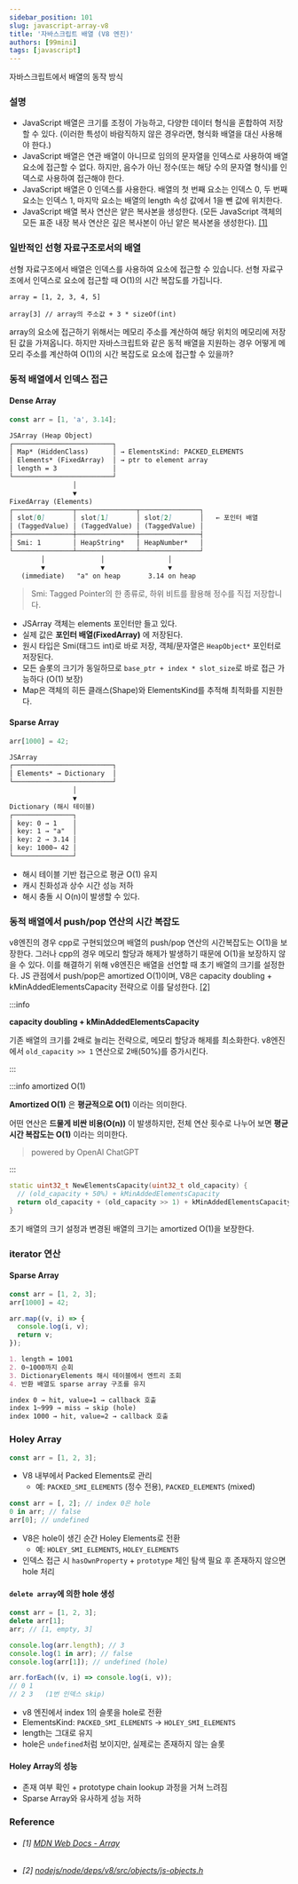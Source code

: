 ```yaml
---
sidebar_position: 101
slug: javascript-array-v8
title: '자바스크립트 배열 (V8 엔진)'
authors: [99mini]
tags: [javascript]
---
```


자바스크립트에서 배열의 동작 방식

<!-- truncate -->

### 설명

- JavaScript 배열은 크기를 조정이 가능하고, 다양한 데이터 형식을 혼합하여 저장할 수 있다. (이러한 특성이 바람직하지 않은 경우라면, 형식화 배열을 대신 사용해야 한다.)
- JavaScript 배열은 연관 배열이 아니므로 임의의 문자열을 인덱스로 사용하여 배열 요소에 접근할 수 없다. 하지만, 음수가 아닌 정수(또는 해당 수의 문자열 형식)를 인덱스로 사용하여 접근해야 한다.
- JavaScript 배열은 0 인덱스를 사용한다. 배열의 첫 번째 요소는 인덱스 0, 두 번째 요소는 인덱스 1, 마지막 요소는 배열의 length 속성 값에서 1을 뺀 값에 위치한다.
- JavaScript 배열 복사 연산은 얕은 복사본을 생성한다. (모든 JavaScript 객체의 모든 표준 내장 복사 연산은 깊은 복사본이 아닌 얕은 복사본을 생성한다). [[1]](#1-mdn-web-docs---array)

### 일반적인 선형 자료구조로서의 배열

선형 자료구조에서 배열은 인덱스를 사용하여 요소에 접근할 수 있습니다.
선형 자료구조에서 인덱스로 요소에 접근할 때 O(1)의 시간 복잡도를 가집니다.

```pseudo
array = [1, 2, 3, 4, 5]

array[3] // array의 주소값 + 3 * sizeOf(int)
```

array의 요소에 접근하기 위해서는 메모리 주소를 계산하여 해당 위치의 메모리에 저장된 값을 가져옵니다.
하지만 자바스크립트와 같은 동적 배열을 지원하는 경우 어떻게 메모리 주소를 계산하여 O(1)의 시간 복잡도로 요소에 접근할 수 있을까?

### 동적 배열에서 인덱스 접근

#### Dense Array

```js
const arr = [1, 'a', 3.14];
```

<!-- prettier-ignore -->
```md
JSArray (Heap Object)
┌─────────────────────────┐
│ Map* (HiddenClass)      │ → ElementsKind: PACKED_ELEMENTS
│ Elements* (FixedArray)  │ → ptr to element array
│ length = 3              │
└─────────────────────────┘
                │
                ▼
FixedArray (Elements)
┌───────────────┬───────────────┬───────────────┐
│ slot[0]       │ slot[1]       │ slot[2]       │   ← 포인터 배열
│ (TaggedValue) │ (TaggedValue) │ (TaggedValue) │
├───────────────┼───────────────┼───────────────┤
│ Smi: 1        │ HeapString*   │ HeapNumber*   │
└───────────────┴───────────────┴───────────────┘
        │              │                │
        ▼              ▼                ▼
   (immediate)   "a" on heap       3.14 on heap
```

> Smi: Tagged Pointer의 한 종류로, 하위 비트를 활용해 정수를 직접 저장합니다.

- JSArray 객체는 elements 포인터만 들고 있다.
- 실제 값은 **포인터 배열(FixedArray)** 에 저장된다.
- 원시 타입은 Smi(태그드 int)로 바로 저장, 객체/문자열은 `HeapObject*` 포인터로 저장된다.
- 모든 슬롯의 크기가 동일하므로 `base_ptr + index * slot_size`로 바로 접근 가능하다 (O(1) 보장)
- Map은 객체의 히든 클래스(Shape)와 ElementsKind를 추적해 최적화를 지원한다.

#### Sparse Array

```js
arr[1000] = 42;
```

<!-- prettier-ignore -->
```md
JSArray
┌─────────────────────────┐
│ Elements* → Dictionary  │
└─────────────────────────┘
                │
                ▼
Dictionary (해시 테이블)
┌───────────────┐
│ key: 0 → 1    │
│ key: 1 → "a"  │
│ key: 2 → 3.14 │
│ key: 1000→ 42 │
└───────────────┘
```

- 해시 테이블 기반 접근으로 평균 O(1) 유지
- 캐시 친화성과 상수 시간 성능 저하
- 해시 충돌 시 O(n)이 발생할 수 있다.

### 동적 배열에서 push/pop 연산의 시간 복잡도

v8엔진의 경우 cpp로 구현되었으며 배열의 push/pop 연산의 시간복잡도는 O(1)을 보장한다. 그러나 cpp의 경우 메모리 할당과 해제가 발생하기 때문에 O(1)을 보장하지 않을 수 있다. 이를 해결하기 위해 v8엔진은 배열을 선언할 때 초기 배열의 크기를 설정한다. JS 관점에서 push/pop은 amortized O(1)이며,
V8은 capacity doubling + kMinAddedElementsCapacity 전략으로 이를 달성한다. [[2]](nodejs/node/deps/v8/src/objects/js-objects.h)

:::info

**capacity doubling + kMinAddedElementsCapacity**

기존 배열의 크기를 2배로 늘리는 전략으로, 메모리 할당과 해제를 최소화한다.
v8엔진에서 `old_capacity >> 1` 연산으로 2배(50%)를 증가시킨다.

:::

:::info amortized O(1)

**Amortized O(1)** 은 **평균적으로 O(1)** 이라는 의미한다.

어떤 연산은 **드물게 비싼 비용(O(n))** 이 발생하지만,
전체 연산 횟수로 나누어 보면 **평균 시간 복잡도는 O(1)** 이라는 의미한다.

> powered by OpenAI ChatGPT

:::

```cpp title="js-objects.h#L542"
static uint32_t NewElementsCapacity(uint32_t old_capacity) {
  // (old_capacity + 50%) + kMinAddedElementsCapacity
  return old_capacity + (old_capacity >> 1) + kMinAddedElementsCapacity;
}
```

초기 배열의 크기 설정과 변경된 배열의 크기는 amortized O(1)을 보장한다.

### iterator 연산

#### Sparse Array

```js
const arr = [1, 2, 3];
arr[1000] = 42;

arr.map((v, i) => {
  console.log(i, v);
  return v;
});
```

```md title="v8 엔진에서의 동작 과정"
1. length = 1001
2. 0~1000까지 순회
3. DictionaryElements 해시 테이블에서 엔트리 조회
4. 반환 배열도 sparse array 구조를 유지

index 0 → hit, value=1 → callback 호출
index 1~999 → miss → skip (hole)
index 1000 → hit, value=2 → callback 호출
```

### Holey Array

```js title="Dense Array (Packed Array)"
const arr = [1, 2, 3];
```

- V8 내부에서 Packed Elements로 관리
  - 예: `PACKED_SMI_ELEMENTS` (정수 전용), `PACKED_ELEMENTS` (mixed)

```js title="Holey Array"
const arr = [, 2]; // index 0은 hole
0 in arr; // false
arr[0]; // undefined
```

- V8은 hole이 생긴 순간 Holey Elements로 전환
  - 예: `HOLEY_SMI_ELEMENTS`, `HOLEY_ELEMENTS`
- 인덱스 접근 시 `hasOwnProperty` + `prototype` 체인 탐색 필요 후 존재하지 않으면 hole 처리

#### `delete array`에 의한 hole 생성

```js
const arr = [1, 2, 3];
delete arr[1];
arr; // [1, empty, 3]

console.log(arr.length); // 3
console.log(1 in arr); // false
console.log(arr[1]); // undefined (hole)

arr.forEach((v, i) => console.log(i, v));
// 0 1
// 2 3   (1번 인덱스 skip)
```

- v8 엔진에서 index 1의 슬롯을 hole로 전환
- ElementsKind: `PACKED_SMI_ELEMENTS` → `HOLEY_SMI_ELEMENTS`
- length는 그대로 유지
- hole은 `undefined`처럼 보이지만, 실제로는 존재하지 않는 슬롯

#### Holey Array의 성능

- 존재 여부 확인 + prototype chain lookup 과정을 거쳐 느려짐
- Sparse Array와 유사하게 성능 저하

### Reference

- ###### [1] [MDN Web Docs - Array](https://developer.mozilla.org/ko/docs/Web/JavaScript/Reference/Global_Objects/Array)
- ###### [2] [nodejs/node/deps/v8/src/objects/js-objects.h](https://github.com/nodejs/node/blob/49342fe6f2ca6cedd5219d835a0a810e6f03cdd7/deps/v8/src/objects/js-objects.h)
